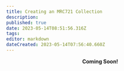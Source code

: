 ```yaml
---
title: Creating an MRC721 Collection
description: 
published: true
date: 2023-05-14T08:51:56.316Z
tags: 
editor: markdown
dateCreated: 2023-05-14T07:56:40.660Z
---
```


<p style="text-align: center;"><strong>Coming Soon!<strong></p>